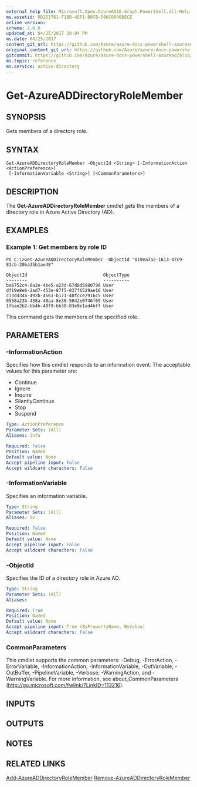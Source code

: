 ```yaml
---
external help file: Microsoft.Open.AzureAD16.Graph.PowerShell.dll-Help.xml
ms.assetid: DD253761-F1BB-4EF1-B0CB-586C0040DECE
online version:
schema: 2.0.0
updated_at: 04/25/2017 20:04 PM
ms.date: 04/25/2017
content_git_url: https://github.com/Azure/azure-docs-powershell-azuread/blob/VinceSmith-patch-1/Azure%20AD%20Cmdlets/AzureAD/v2preview/Get-AzureADDirectoryRoleMember.md
original_content_git_url: https://github.com/Azure/azure-docs-powershell-azuread/blob/VinceSmith-patch-1/Azure%20AD%20Cmdlets/AzureAD/v2preview/Get-AzureADDirectoryRoleMember.md
gitcommit: https://github.com/Azure/azure-docs-powershell-azuread/blob/c5cc449ee6e2b805fc85a9e05130b06b10899f67
ms.topic: reference
ms.service: active-directory
---
```


# Get-AzureADDirectoryRoleMember

## SYNOPSIS
Gets members of a directory role.

## SYNTAX

```
Get-AzureADDirectoryRoleMember -ObjectId <String> [-InformationAction <ActionPreference>]
 [-InformationVariable <String>] [<CommonParameters>]
```

## DESCRIPTION
The **Get-AzureADDirectoryRoleMember** cmdlet gets the members of a directory role in Azure Active Directory (AD).

## EXAMPLES

### Example 1: Get members by role ID
```
PS C:\>Get-AzureADDirectoryRoleMember -ObjectId "019ea7a2-1613-47c9-81cb-20ba35b1ae48"

ObjectId                             ObjectType
--------                             ----------
ba6752c4-6a2e-4be5-a23d-67d8d5980796 User
df19e8e6-2ad7-453e-87f5-037f6529ae16 User
c13dd34a-492b-4561-b171-40fcce2916c5 User
0558a23b-438a-48aa-8e30-5042e0746f69 User
1fbae2b2-bb4b-48f9-bb38-83e9e1ad4bff User
```

This command gets the members of the specified role.

## PARAMETERS

### -InformationAction
Specifies how this cmdlet responds to an information event. The acceptable values for this parameter are:

- Continue
- Ignore
- Inquire
- SilentlyContinue
- Stop
- Suspend

```yaml
Type: ActionPreference
Parameter Sets: (All)
Aliases: infa

Required: False
Position: Named
Default value: None
Accept pipeline input: False
Accept wildcard characters: False
```

### -InformationVariable
Specifies an information variable.

```yaml
Type: String
Parameter Sets: (All)
Aliases: iv

Required: False
Position: Named
Default value: None
Accept pipeline input: False
Accept wildcard characters: False
```

### -ObjectId
Specifies the ID of a directory role in Azure AD.

```yaml
Type: String
Parameter Sets: (All)
Aliases: 

Required: True
Position: Named
Default value: None
Accept pipeline input: True (ByPropertyName, ByValue)
Accept wildcard characters: False
```

### CommonParameters
This cmdlet supports the common parameters: -Debug, -ErrorAction, -ErrorVariable, -InformationAction, -InformationVariable, -OutVariable, -OutBuffer, -PipelineVariable, -Verbose, -WarningAction, and -WarningVariable. For more information, see about_CommonParameters (http://go.microsoft.com/fwlink/?LinkID=113216).

## INPUTS

## OUTPUTS

## NOTES

## RELATED LINKS

[Add-AzureADDirectoryRoleMember](./Add-AzureADDirectoryRoleMember.md)
[Remove-AzureADDirectoryRoleMember](./Remove-AzureADDirectoryRoleMember.md)

